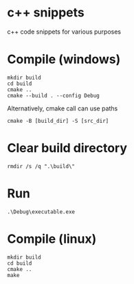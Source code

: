 # c++ snippets
c++ code snippets for various purposes

# Compile (windows)
```
mkdir build
cd build
cmake ..
cmake --build . --config Debug
```
Alternatively, cmake call can use paths
```
cmake -B [build_dir] -S [src_dir]
```

# Clear build directory
```
rmdir /s /q ".\build\"
```

# Run 
```
.\Debug\executable.exe
```

# Compile (linux)
```
mkdir build
cd build
cmake ..
make
```
